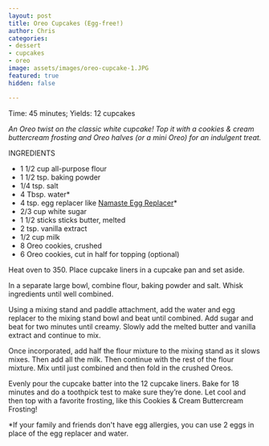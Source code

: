 ```yaml
---
layout: post
title: Oreo Cupcakes (Egg-free!)
author: Chris
categories:
- dessert
- cupcakes
- oreo
image: assets/images/oreo-cupcake-1.JPG
featured: true
hidden: false

---
```

Time: 45 minutes; Yields: 12 cupcakes

_An Oreo twist on the classic white cupcake! Top it with a cookies & cream buttercream frosting and Oreo halves (or a mini Oreo) for an indulgent treat._

INGREDIENTS

* 1 1/2 cup all-purpose flour
* 1 1/2 tsp. baking powder
* 1/4 tsp. salt
* 4 Tbsp. water*
* 4 tsp. egg replacer like [Namaste Egg Replacer](https://namastefoods.com/products/gluten-free-egg-replacer?variant=29452022939766&currency=USD&gclid=Cj0KCQiArdLvBRCrARIsAGhB_sxCT5d6MLfn89SSTIjGl3SmGCfXaZiK8J7wZq_jY_RFjgUBu7faHboaAgjAEALw_wcB)*
* 2/3 cup white sugar
* 1 1/2 sticks sticks butter, melted
* 2 tsp. vanilla extract
* 1/2 cup milk
* 8 Oreo cookies, crushed 
* 6 Oreo cookies, cut in half for topping (optional)

Heat oven to 350. Place cupcake liners in a cupcake pan and set aside.

In a separate large bowl, combine flour, baking powder and salt. Whisk ingredients until well combined.

Using a mixing stand and paddle attachment, add the water and egg replacer to the mixing stand bowl and beat until combined. Add sugar and beat for two minutes until creamy. Slowly add the melted butter and vanilla extract and continue to mix.

Once incorporated, add half the flour mixture to the mixing stand as it slows mixes. Then add all the milk. Then continue with the rest of the flour mixture. Mix until just combined and then fold in the crushed Oreos.

Evenly pour the cupcake batter into the 12 cupcake liners. Bake for 18 minutes and do a toothpick test to make sure they’re done. Let cool and then top with a favorite frosting, like this Cookies & Cream Buttercream Frosting!

\*If your family and friends don't have egg allergies, you can use 2 eggs in place of the egg replacer and water.
